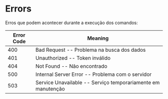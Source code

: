 # Errors

Erros que podem acontecer durante a execução dos comandos:

Error Code | Meaning
---------- | -------
400 | Bad Request -- Problema na busca dos dados
401 | Unauthorized -- Token inválido
404 | Not Found -- Não encontrado
500 | Internal Server Error -- Problema com o servidor
503 | Service Unavailable -- Serviço temporariamente em manutenção

